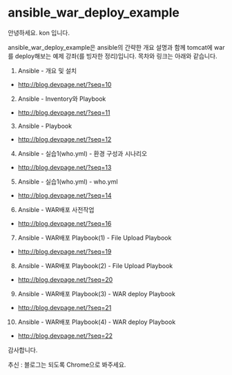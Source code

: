 # ansible_war_deploy_example
안녕하세요. kon 입니다.

ansible_war_deploy_example은 ansible의 간략한 개요 설명과 함께 tomcat에 war를 deploy해보는 예제 강좌(를 빙자한 정리)입니다.
목차와 링크는 아래와 같습니다.

1. Ansible - 개요 및 설치
* http://blog.devpage.net/?seq=10

2. Ansible - Inventory와 Playbook
* http://blog.devpage.net/?seq=11

3. Ansible - Playbook
* http://blog.devpage.net/?seq=12

4. Ansible - 실습1(who.yml) - 환경 구성과 시나리오
* http://blog.devpage.net/?seq=13

5. Ansible - 실습1(who.yml) - who.yml
* http://blog.devpage.net/?seq=14

6. Ansible - WAR배포 사전작업
* http://blog.devpage.net/?seq=16

7. Ansible - WAR배포 Playbook(1) - File Upload Playbook
* http://blog.devpage.net/?seq=19

8. Ansible - WAR배포 Playbook(2) - File Upload Playbook
* http://blog.devpage.net/?seq=20

9. Ansible - WAR배포 Playbook(3) - WAR deploy Playbook
* http://blog.devpage.net/?seq=21

10. Ansible - WAR배포 Playbook(4) - WAR deploy Playbook
* http://blog.devpage.net/?seq=22

감사합니다.

추신 : 블로그는 되도록 Chrome으로 봐주세요. 

